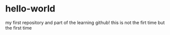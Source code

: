 # hello-world
my first repository and part of the learning github!
this is not the firt time but the first time
